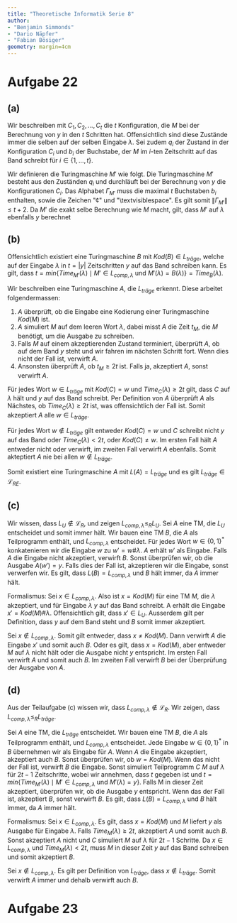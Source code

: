 ```yaml
---
title: "Theoretische Informatik Serie 8"
author:
- "Benjamin Simmonds"
- "Dario Näpfer"
- "Fabian Bösiger"
geometry: margin=4cm
---
```


# Aufgabe 22

## (a)

Wir beschreiben mit $C_1, C_2, ..., C_t$ die $t$ Konfiguration, die $M$ bei der Berechnung von $y$ in den $t$ Schritten hat. Offensichtlich sind diese Zustände immer die selben auf der selben Eingabe $\lambda$. Sei zudem $q_i$ der Zustand in der Konfiguration $C_i$ und $b_i$ der Buchstabe, der $M$ im $i$-ten Zeitschritt auf das Band schreibt für $i \in \{1, ..., t\}$.

Wir definieren die Turingmaschine $M'$ wie folgt. Die Turingmaschine $M'$ besteht aus den Zuständen $q_i$ und durchläuft bei der Berechnung von $y$ die Konfigurationen $C_i$. Das Alphabet $\Gamma_{M'}$ muss die maximal $t$ Buchstaben $b_i$ enthalten, sowie die Zeichen "¢" und "\textvisiblespace". Es gilt somit $\|\Gamma_{M'}\| \leq t + 2$. Da $M'$ die exakt selbe Berechnung wie $M$ macht, gilt, dass $M'$ auf $\lambda$ ebenfalls $y$ berechnet

## (b)

Offensichtlich existiert eine Turingmaschine $B$ mit $Kod(B) \in L_{träge}$, welche auf der Eingabe $\lambda$ in $t = |y|$ Zeitschritten $y$ auf das Band schreiben kann. Es gilt, dass $t = min\{Time_{M'}(\lambda) \mid M' \in L_{comp, \lambda}$ und $M'(\lambda) = B(\lambda)\} = Time_{B}(\lambda)$.

Wir beschreiben eine Turingmaschine $A$, die $L_{träge}$ erkennt. Diese arbeitet folgendermassen:

1. $A$ überprüft, ob die Eingabe eine Kodierung einer Turingmaschine $Kod(M)$ ist.
2. $A$ simuliert $M$ auf dem leeren Wort $\lambda$, dabei misst $A$ die Zeit $t_M$, die $M$ benötigt, um die Ausgabe zu schreiben.
3. Falls $M$ auf einem akzeptierenden Zustand terminiert, überprüft $A$, ob auf dem Band $y$ steht und wir fahren im nächsten Schritt fort. Wenn dies nicht der Fall ist, verwirft $A$.
4. Ansonsten überprüft $A$, ob $t_M \geq 2t$ ist. Falls ja, akzeptiert $A$, sonst verwirft $A$.

Für jedes Wort $w \in L_{träge}$ mit $Kod(C) = w$ und $Time_C(\lambda) \geq 2t$ gilt, dass $C$ auf $\lambda$ hält und $y$ auf das Band schreibt. Per Definition von $A$ überprüft $A$ als Nächstes, ob $Time_C(\lambda) \geq 2t$ ist, was offensichtlich der Fall ist. Somit akzeptiert $A$ alle $w \in L_{träge}$.

Für jedes Wort $w \notin L_{träge}$ gilt entweder $Kod(C) = w$ und $C$ schreibt nicht $y$ auf das Band oder $Time_C(\lambda) < 2t$, oder $Kod(C) \neq w$. Im ersten Fall hält $A$ entweder nicht oder verwirft, im zweiten Fall verwirft $A$ ebenfalls. Somit akteptiert $A$ nie bei allen  $w \notin L_{träge}$.

Somit existiert eine Turingmaschine $A$ mit $L(A) = L_{träge}$ und es gilt $L_{träge} \in \mathcal{L}_{RE}$.

## (c)

Wir wissen, dass $L_U \notin \mathcal{L}_{R}$, und zeigen $L_{comp, \lambda} \leq_R L_U$. Sei $A$ eine TM, die $L_U$ entscheidet und somit immer hält. Wir bauen eine TM $B$, die $A$ als Teilprogramm enthält, und $L_{comp, \lambda}$ entscheidet. Für jedes Wort $w \in \{0, 1\}^*$ konkatenieren wir die Eingabe $w$ zu $w' = w\#\lambda$. $A$ erhält $w'$ als Eingabe. Falls $A$ die Eingabe nicht akzeptiert, verwirft $B$. Sonst überprüfen wir, ob die Ausgabe 
$A(w') = y$. Falls dies der Fall ist, akzeptieren wir die Eingabe, sonst verwerfen wir.
Es gilt, dass $L(B) = L_{comp, \lambda}$ und $B$ hält immer, da $A$ immer hält.

Formalismus: 
Sei $x \in L_{comp, \lambda}$. Also ist $x = Kod(M)$ für eine TM $M$, die $\lambda$ akzeptiert, und für Eingabe $\lambda$ $y$ auf das Band schreibt. A erhält die Eingabe $x' = Kod(M)\#\lambda$. Offensichtlich gilt, dass $x' \in L_U$. Ausserdem gilt per Definition, dass $y$ auf dem Band steht und $B$ somit immer akzeptiert.

Sei $x \notin L_{comp, \lambda}$. Somit gilt entweder, dass $x \neq Kod(M)$. Dann verwirft $A$ die Eingabe $x'$ und somit auch $B$. Oder es gilt, dass $x = Kod(M)$, aber entweder $M$ auf $\lambda$ nicht hält oder die Ausgabe nicht $y$ entspricht. Im ersten Fall verwirft $A$ und somit auch $B$. Im zweiten Fall verwirft $B$ bei der Überprüfung der Ausgabe von $A$.

## (d)

Aus der Teilaufgabe (c) wissen wir, dass $L_{comp, \lambda} \notin \mathcal{L}_R$. Wir zeigen, dass $L_{comp, \lambda} \leq_R L_{träge}$.

Sei $A$ eine TM, die $L_{träge}$ entscheidet. Wir bauen eine TM $B$, die $A$ als Teilprogramm enthält, und $L_{comp, \lambda}$ entscheidet. Jede Eingabe $w \in \{0, 1\}^*$  in $B$ übernehmen wir als Eingabe für $A$. Wenn $A$ die Eingabe akzeptiert, akzeptiert auch $B$. Sonst überprüfen wir, ob $w = Kod(M)$. Wenn das nicht der Fall ist, verwirft $B$ die Eingabe. Sonst simuliert Teilprogramm $C$ $M$ auf $\lambda$ für $2t-1$ Zeitschritte, wobei wir annehmen, dass $t$ gegeben ist und $t = min\{Time_{M'}(\lambda) \mid M' \in L_{comp, \lambda}$ und $M'(\lambda) = y\}$. Falls M in dieser Zeit akzeptiert, überprüfen wir, ob die Ausgabe $y$ entspricht. Wenn das der Fall ist, akzeptiert $B$, sonst verwirft $B$. Es gilt, dass $L(B) = L_{comp, \lambda}$ und $B$ hält immer, da $A$ immer hält.

Formalismus: 
Sei $x \in L_{comp, \lambda}$. Es gilt, dass $x = Kod(M)$ und $M$ liefert $y$ als Ausgabe für Eingabe $\lambda$. Falls $Time_M(\lambda) \geq 2t$, akzeptiert $A$ und somit auch $B$. Sonst akzeptiert $A$ nicht und $C$ simuliert $M$ auf $\lambda$ für $2t-1$ Schritte. Da $x \in L_{comp, \lambda}$ und $Time_M(\lambda) < 2t$, muss $M$ in dieser Zeit $y$ auf das Band schreiben und somit akzeptiert $B$.

Sei $x \notin L_{comp, \lambda}$. Es gilt per Definition von $L_{träge}$, dass $x \notin L_{träge}$. Somit verwirft $A$ immer und dehalb verwirft auch $B$. 

# Aufgabe 23
